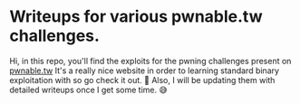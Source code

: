 # Writeups for various pwnable.tw challenges.


Hi, in this repo, you'll find the exploits for the pwning challenges present on [pwnable.tw](https://pwnable.tw)
It's a really nice website in order to learning standard binary exploitation with so go check it out. :slightly_smiling_face: 
Also, I will be updating them with detailed writeups once I get some time. :sweat_smile:
